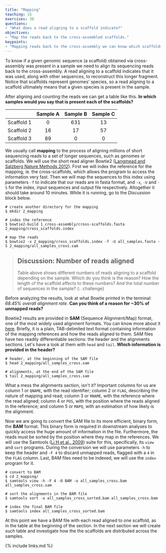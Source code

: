 ```yaml
---
title: "Mapping"
teaching: 15
exercises: 30
questions:
- "What does a read aligning to a scaffold indicate?"
objectives:
- "Map the reads back to the cross-assembled scaffolds."
keypoints:
- "Mapping reads back to the cross-assembly we can know which scaffolds/species are present in the samples."
---
```


To know if a given genomic sequence (a scaffold) obtained via cross-assembly was present in a sample we need to align its sequencing reads back to the cross-assembly. A read aligning to a scaffold indicates that it was used, along with other sequences, to reconstruct this longer fragment. Notice that scaffolds represent genomes' species, so a read aligning to a scaffold ultimately means that a given species is present in the sample.

After aligning and counting the reads we can get a table like this. **In which samples would you say that is present each of the scaffolds?**

|            	| Sample A 	| Sample B 	| Sample C 	|
|:----------:	|:--------:	|:--------:	|:--------:	|
| Scaffold 1 	|     0    	|     631    	|     13    	|
| Scaffold 2 	|     16    	|     17    	|     57    	|
| Scaffold 3 	|     89    	|     0    	|     0    	|

We usually call **mapping** to the process of aligning millions of short sequencing reads to a set of longer sequences, such as genomes or scaffolds. We will use the short read aligner Bowtie2 ([Langmead and Salzberg Nature Methods 2012](https://pubmed.ncbi.nlm.nih.gov/22388286/)). First we will index the reference for the mapping, ie. the cross-scaffolds, which allows the program to access the information very fast. Then we will map the sequences to this index using parameters `-f` to indicate that our reads are in fasta format, and `-x`, `-U` and `-S` for the index, input sequences and output file respectively. Altogether it should take around 10 minutes. While it is running, go to the *Discussion* block below.

~~~
# create another directory for the mapping
$ mkdir 2_mapping

# index the reference
$ bowtie2-build 1_cross-assembly/cross-scaffolds.fasta 2_mapping/cross_scaffolds.index

# map the reads
$ bowtie2 -x 2_mapping/cross_scaffolds.index -f -U all_samples.fasta -S 2_mapping/all_samples_cross.sam
~~~

>## Discussion: Number of reads aligned
> Table above shows different numbers of reads aligning to a scaffold depending on the sample. Which do you think is the reason? How the length of the scaffold affects to these numbers? And the total number of sequences in the sample?
{: .challenge}

Before analyzing the results, look at what Bowtie printed in the terminal: *68.45% overall alignment rate*. **Can you think of a reason for ~30% of unmapped reads?**

Bowtie2 results are provided in **SAM** (Sequence Alignment/Map) format, one of the most widely used alignment formats. You can know more about it [here](https://samtools.github.io/hts-specs/SAMv1.pdf). Briefly, it is a plain, TAB-delimited text format containing information of the mapping references and how the reads aligned to them. SAM files have two readily differentiable sections: the header and the alignments sections. Let's have a look at them with `head` and `tail`. **Which information is provided in the header?**

~~~
# header, at the beginning of the SAM file
$ head 2_mapping/all_samples_cross.sam

# alignments, at the end of the SAM file
$ tail 2_mapping/all_samples_cross.sam
~~~

What a mess the alignments section, isn't it? Important columns for us are column 1 or `QNAME`, with the read identifier; column 2 or `FLAG`, describing the nature of mapping and read; column 3 or `RNAME`, with the reference where the read aligned; column 4 or `POS`, with the position where the reads aligned in the reference; and column 5 or `MAPQ`, with an estimation of how likely is the alignment.

Now we are going to convert the SAM file to its more efficient, binary form, the **BAM** format. This binary form is required in downstream analyses to quickly access the huge amount of information in the file. Furthermore, the reads must be sorted by the position where they map in the references. We will use the Samtools ([Li H et al., 2009](https://academic.oup.com/bioinformatics/article/25/16/2078/204688)) suite for this, specifically, its `view` and `sort` programs. During the conversion we will use parameters `-h` to keep the header and `-F 4` to discard unmapped reads, flagged with a `4` in the `FLAG` column. Last, BAM files need to be indexed, we will use the `index` program for it.

~~~
# convert to BAM
$ cd 2_mapping/
$ samtools view -h -F 4 -O BAM -o all_samples_cross.bam all_samples_cross.sam

# sort the alignments in the BAM file
$ samtools sort -o all_samples_cross_sorted.bam all_samples_cross.bam

# index the final BAM file
$ samtools index all_samples_cross_sorted.bam
~~~  


At this point we have a BAM file with each read aligned to one scaffold, as in the table at the beginning of the section. In the next section we will create such table and investigate how the the scaffolds are distributed across the samples.

{% include links.md %}
